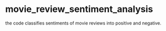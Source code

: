 # movie_review_sentiment_analysis
the code classifies sentiments of movie reviews into positive and negative.
